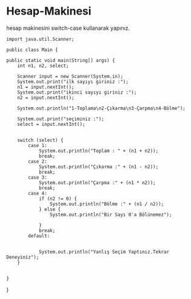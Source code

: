 # Hesap-Makinesi
hesap makinesini switch-case kullanarak yapınız.


    import java.util.Scanner;

    public class Main {

    public static void main(String[] args) {
        int n1, n2, select;

        Scanner input = new Scanner(System.in);
        System.out.print("ilk sayıyı giriniz :");
        n1 = input.nextInt();
        System.out.print("ikinci sayıyı giriniz :");
        n2 = input.nextInt();

        System.out.println("1-Toplama\n2-Çıkarma\n3-Çarpma\n4-Bölme");

        System.out.print("seçiminiz :");
        select = input.nextInt();


        switch (select) {
            case 1:
                System.out.println("Toplam : " + (n1 + n2));
                break;
            case 2:
                System.out.println("Çıkarma :" + (n1 - n2));
                break;
            case 3:
                System.out.println("Çarpma :" + (n1 * n2));
                break;
            case 4:
                if (n2 != 0) {
                    System.out.println("Bölme :" + (n1 / n2));
                } else {
                    System.out.println("Bir Sayı 0'a Bölünemez");

                }
                break;
            default:


                System.out.println("Yanlış Seçim Yaptınız.Tekrar Deneyiniz");
        }


    }


}


